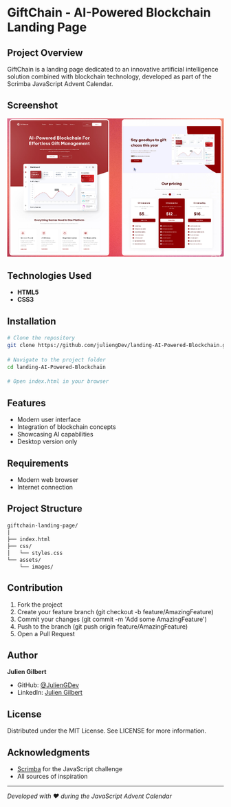 # GiftChain - AI-Powered Blockchain Landing Page

## Project Overview

GiftChain is a landing page dedicated to an innovative artificial intelligence solution combined with blockchain technology, developed as part of the Scrimba JavaScript Advent Calendar.

## Screenshot

![GiftChain Preview](/images/website.png)

## Technologies Used

- **HTML5**
- **CSS3**

## Installation

```bash
# Clone the repository
git clone https://github.com/juliengDev/landing-AI-Powered-Blockchain.git

# Navigate to the project folder
cd landing-AI-Powered-Blockchain

# Open index.html in your browser
```


## Features

- Modern user interface
- Integration of blockchain concepts
- Showcasing AI capabilities
- Desktop version only

## Requirements

- Modern web browser
- Internet connection


## Project Structure

```
giftchain-landing-page/
│
├── index.html
├── css/
│   └── styles.css
└── assets/
    └── images/
```

## Contribution

1.	Fork the project
2.	Create your feature branch (git checkout -b feature/AmazingFeature)
3.	Commit your changes (git commit -m 'Add some AmazingFeature')
4.	Push to the branch (git push origin feature/AmazingFeature)
5.	Open a Pull Request

## Author

**Julien Gilbert**
- GitHub: [@JulienGDev](https://github.com/juliengDev/l)
- LinkedIn: [Julien Gilbert](https://www.linkedin.com/in/julien-gilbert-reactjs/)

## License

Distributed under the MIT License. See LICENSE for more information.

## Acknowledgments

- [Scrimba](https://scrimba.com/)  for the JavaScript challenge
- All sources of inspiration

---

*Developed with ❤️ during the JavaScript Advent Calendar*